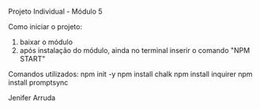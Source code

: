 Projeto Individual - Módulo 5

Como iniciar o projeto:
1. baixar o módulo 
2. após instalação do módulo, ainda no terminal inserir o comando "NPM START"

Comandos utilizados: 
npm init -y 
npm install chalk 
npm install inquirer 
npm install promptsync

Jenifer Arruda
